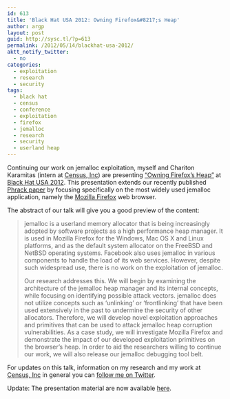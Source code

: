 ```yaml
---
id: 613
title: 'Black Hat USA 2012: Owning Firefox&#8217;s Heap'
author: argp
layout: post
guid: http://sysc.tl/?p=613
permalink: /2012/05/14/blackhat-usa-2012/
aktt_notify_twitter:
  - no
categories:
  - exploitation
  - research
  - security
tags:
  - black hat
  - census
  - conference
  - exploitation
  - firefox
  - jemalloc
  - research
  - security
  - userland heap
---
```

Continuing our work on jemalloc exploitation, myself and Chariton Karamitas (intern at [Census, Inc][1]) are presenting [&#8220;Owning Firefox&#8217;s Heap&#8221;][2] at [Black Hat USA 2012][3]. This presentation extends our recently published [Phrack paper][4] by focusing specifically on the most widely used jemalloc application, namely the [Mozilla Firefox][5] web browser.

The abstract of our talk will give you a good preview of the content: 

> jemalloc is a userland memory allocator that is being increasingly adopted by software projects as a high performance heap manager. It is used in Mozilla Firefox for the Windows, Mac OS X and Linux platforms, and as the default system allocator on the FreeBSD and NetBSD operating systems. Facebook also uses jemalloc in various components to handle the load of its web services. However, despite such widespread use, there is no work on the exploitation of jemalloc.
> 
> Our research addresses this. We will begin by examining the architecture of the jemalloc heap manager and its internal concepts, while focusing on identifying possible attack vectors. jemalloc does not utilize concepts such as &#8216;unlinking&#8217; or &#8216;frontlinking&#8217; that have been used extensively in the past to undermine the security of other allocators. Therefore, we will develop novel exploitation approaches and primitives that can be used to attack jemalloc heap corruption vulnerabilities. As a case study, we will investigate Mozilla Firefox and demonstrate the impact of our developed exploitation primitives on the browser&#8217;s heap. In order to aid the researchers willing to continue our work, we will also release our jemalloc debugging tool belt. 

For updates on this talk, information on my research and my work at [Census, Inc][1] in general you can [follow me on Twitter][6].

Update: The presentation material are now available [here][7].

 [1]: http://census-labs.com/
 [2]: https://www.blackhat.com/html/bh-us-12/bh-us-12-briefings.html#Argyroudis
 [3]: https://www.blackhat.com/html/bh-us-12/bh-us-12-briefings.html
 [4]: http://phrack.org/issues.html?issue=68&#038;id=10#article
 [5]: http://www.mozilla.org/en-US/firefox/new/
 [6]: http://twitter.com/_argp
 [7]: http://census-labs.com/news/2012/08/03/blackhat-usa-2012-update/